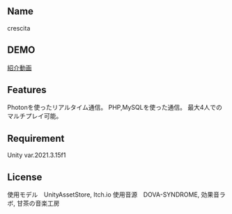 ## Name
crescita

## DEMO
[紹介動画](https://www.youtube.com/watch?v=OMxlo33prq8&feature=youtu.be)

## Features
Photonを使ったリアルタイム通信。
PHP,MySQLを使った通信。
最大4人でのマルチプレイ可能。

## Requirement
Unity var.2021.3.15f1

## License
使用モデル　UnityAssetStore, Itch.io
使用音源　DOVA-SYNDROME, 効果音ラボ, 甘茶の音楽工房
